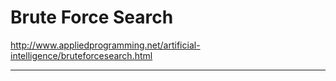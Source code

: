 # Brute Force Search 

http://www.appliedprogramming.net/artificial-intelligence/bruteforcesearch.html

<hr>

